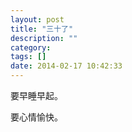 ```yaml
---
layout: post
title: "三十了"
description: ""
category: 
tags: []
date: 2014-02-17 10:42:33
---
```


要早睡早起。  

要心情愉快。


